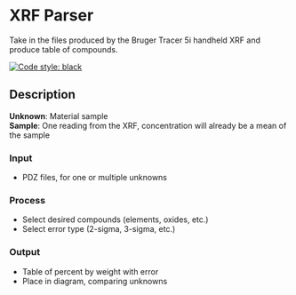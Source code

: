 # XRF Parser
 
Take in the files produced by the Bruger Tracer 5i handheld XRF and produce table of compounds.

[![Code style: black](https://img.shields.io/badge/code%20style-black-000000.svg)](https://github.com/ambv/black)

## Description
__Unknown__: Material sample  
__Sample__: One reading from the XRF, concentration will already be a mean of the sample

### Input
- PDZ files, for one or multiple unknowns

### Process
- Select desired compounds (elements, oxides, etc.)
- Select error type (2-sigma, 3-sigma, etc.)

### Output
- Table of percent by weight with error
- Place in diagram, comparing unknowns
